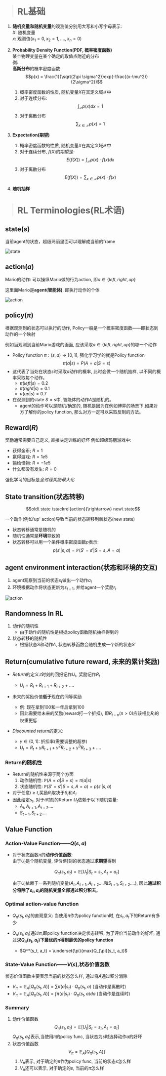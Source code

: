 > # RL基础

1. **随机变量和随机变量**的观测值分别用大写和小写字母表示:      
    $X$: 随机变量       
    $x$: 观测值($x_1=0, x_2=1,...., x_n=0$) 

2. **Probability Density Function(PDF, 概率密度函数)**    
    某个物理变量在某个确定的取值点附近的分布    
    例:  
    **高斯分布**的概率密度函数
    $$p(x) = \frac{1}{\sqrt{2\pi \sigma^2}}exp(-\frac{(x-\mu^2)}{2\sigma^2})$$

    1. 概率密度函数的性质, 随机变量$X$在其定义域$\mathcal{X}$中
    2. 对于连续分布: 
    $$\int_{\mathcal{X}}p(x)dx = 1$$
    3. 对于离散分布
    $$\sum_{x\in\mathcal{X}}p(x) = 1$$

3. **Expectation(期望)**
    1. 概率密度函数的性质, 随机变量$X$在其定义域$\mathcal{X}$中
    1. 对于连续分布, $f(X)$的期望是: 
    $$E(f(X)) = \int_{\mathcal{X}}p(x)\cdot f(x)dx$$
    1. 对于离散分布
    $$E(f(X)) = \sum_{x\in\mathcal{X}}p(x)\cdot f(x)$$

4. **随机抽样**

> # RL Terminologies(RL术语)

## state($s$)
当前agent的状态，超级玛丽里面可以理解成当前的frame

![state](./pics/0.1.state.png)

## action($a$)

Mario的动作: 可以操纵Mario做的行为action, 即$a\in \{left, right, up\}$

这里面Mario是**agent(智能体)**, 即执行动作的个体

![action](./pics/0.2.action.png)

## policy($\pi$)
根据观测到的状态可以执行的动作, Policy一般是一个概率密度函数——即状态到动作的一个映射

例如当观测到当前Mario游戏的画面, 应该采取$a\in \{left, right, up\}$的哪一个动作

- Policy function $\pi:(s, a) \rightarrow [0, 1]$, 强化学习学的就是Policy function
$$\pi(a|s) = P(A=a|S=s)$$
- 这代表了当处在状态$s$时采取$a$动作的概率, 此时会做一个随机抽样, 以不同的概率采取每个动作。
    - $\pi(left|s) = 0.2$
    - $\pi(right|s) = 0.1$
    - $\pi(up|s) = 0.7$
- 在观测到的state $S=s$中, 智能体的动作$A$是随机的。
    - agent的动作可以是随机/确定的, 随机是因为在例如博弈的场景下,如果对方了解你的policy function, 那么对方一定可以采取反制的方法。

## Reward($R$)

奖励通常需要自己定义, 直接决定训练的好坏
例如超级玛丽游戏中:
- 获得金币; $R=1$
- 赢得游戏: $R=1e5$
- 输给怪物: $R=-1e5$
- 什么都没有发生: $R=0$

强化学习的目标是$全过程奖励最大化$

## State transition(状态转移)

$$old\ state \stackrel{action}{\rightarrow} new\ state$$

一个动作(例如'up' action)导致当前的状态转移到新状态(new state)

- 状态转移通常是随机的
- 随机性通常是**环境**导致的
- 状态转移可以用一个条件概率密度函数$p$表示:
    $$p(s'|s,a)=\mathbb{P}(S'=s'|S=s, A=a)$$

## agent environment interaction(状态和环境的交互)

1. agent观察到当前的状态$s_t$做出一个动作$a_t$
2. 环境根据动作将状态更新为$s_{t+1}$, 并给agent一个奖励$r_t$

![action](./pics/0.3.interaction.png)

## Randomness In RL

1. 动作的随机性
    - 由于动作的随机性是根据policy函数随机抽样得到的
2. 状态转移的随机性
    - 根据状态$S$和动作$A$, 状态转移函数会随机生成一个新的状态$S'$


## Return(cumulative future reward, 未来的累计奖励)
- $Return$的定义:$t$时刻的回报记作$U_t$, 奖励记作$R_t$
    - $U_t = R_t + R_{t+1} + R_{t+2} + ....$ 
- 未来的奖励价值**低于**现在的同等奖励
    - 例: 现在拿到100和一年后拿到100
    - 因此需要给未来的奖励(reward打一个折扣), 即$R_{t+n}(n>0)$应该相比$R_t$的权重更低

- $Discounted\ return$的定义:
    - $\gamma \in (0,1)$: 折扣率(需要调整的超参) 
    - $U_t = R_t + \gamma R_{t+1} + \gamma^2 R_{t+2} + \gamma^3 R_{t+3} + ....$

### Return的随机性
- Return的随机性来源于两个方面
    1. 动作随机性: $\mathbb{P}(A=a|S=s)=\pi(a|s)$
    2. 状态随机性: $\mathbb{P}(S'=s'|S=s, A=a)=p(s'|s,a)$
- 对于任意$i\geq t$,奖励$R_i$取决于$S_i$和$A_i$
- 因此给定$s_t$, 对于$t$时刻的Return $U_t$依赖于以下随机变量:
    - $A_t, A_{t+1}, A_{t+2}....$
    - $S_{t+1}, S_{t+2}....$

## Value Function
### Action-Value Function——$Q(s,a)$

- 对于状态函数$\pi$的**动作价值函数**:   
    由于$U_t$是个随机变量, 评价$t$时刻的状态通过**求期望**得到

    $$Q_{\pi}(s_t, a_t) = \mathbb{E}[U_t|S_t=s_t, A_t=a_t]$$

    由于$U_t$依赖于一系列随机变量($A_t, A_{t+1}, A_{t+2}....$和$S_{t+1}, S_{t+2}....$), 因此**通过积分将除了$s_t, a_t$的随机变量全部通过积分积去**。

### Optimal action-value function
- $Q_{\pi}(s_t, a_t)$的直观意义: 当使用$\pi$作为policy function时, 在$s_t, a_t$下的Return有多少
- $Q_{\pi}(s_t, a_t)$通过$\pi$,即policy function决定状态转移, 为了评价当前动作的好坏, 通过**求$Q_{\pi}(s_t, a_t)$下最优的$\pi$得到最优的policy function**

    - $Q^*(s_t, a_t) = \underset{\pi}{max}Q_{\pi}(s_t, a_t)$

### State-Value Function——$V(s)$,状态价值函数
状态价值函数主要表示当前的状态怎么样, 通过将$A$通过积分消除
- $V_{\pi}=\mathbb{E}_A[Q_{\pi}(s_t, A)]  = \sum\pi(a|s_t)\cdot Q_\pi(s_t, a)$ (当动作是离散时)
- $V_{\pi}=\mathbb{E}_A[Q_{\pi}(s_t, A)]  = \int\pi(a|s_t)\cdot Q_\pi(s_t, a)da$ (当动作是连续时)

### Summary

1. 动作价值函数
    $$Q_{\pi}(s_t, a_t) = \mathbb{E}[U_t|S_t=s_t, A_t=a_t]$$
    $Q_{\pi}(s_t, a_t)$表示,当使用$\pi$的policy func, 当状态为$s$时选择动作$a$的好坏
2. 状态价值函数
    $$V_{\pi}=\mathbb{E}_A[Q_{\pi}(s_t, A)]$$
    1. $V_{\pi}$表示, 对于确定的$\pi$作为policy func, 当前的状态$s$怎么样
    2. $V_{\pi}$还可以表示, 对于确定的$s$, 当前的$\pi$怎么样